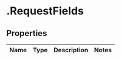 # .RequestFields

## Properties
Name | Type | Description | Notes
------------ | ------------- | ------------- | -------------


